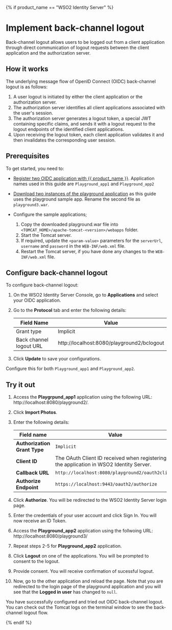 
{% if product_name == "WSO2 Identity Server" %}
# Implement back-channel logout

Back-channel logout allows users to be logged out from a client application through direct communication of logout requests between the client application and the authorization server.

## How it works

The underlying message flow of OpenID Connect (OIDC) back-channel logout is as follows:

1. A user logout is initiated by either the client application or the authorization server.
2. The authorization server identifies all client applications associated with the user's session.
3. The authorization server generates a logout token, a special JWT containing specific claims, and sends it with a logout request to the logout endpoints of the identified client applications.
4. Upon receiving the logout token, each client application validates it and then invalidates the corresponding user session.

## Prerequisites
To get started, you need to:
  
- [Register two OIDC application with {{ product_name }}]({{base_path}}/guides/applications/register-oidc-web-app/). Application names used in this guide are `Playground_app1` and `Playground_app2`

- [Download two instances of the playground application](https://github.com/wso2/samples-is/releases/download/v4.5.2/playground2.war) as this guide uses the playground sample app. Rename the second file as `playground3.war`.

- Configure the sample applications;

    1. Copy the downloaded playground.war file into `<TOMCAT_HOME>/apache-tomcat-<version>/webapps` folder.
    2. Start the Tomcat server.
    3. If required, update the `<param-value>` parameters for the `serverUrl`, `username` and `password` in the `WEB-INF/web.xml` file.
    4. Restart the Tomcat server, if you have done any changes to the `WEB-INF/web.xml` file.


## Configure back-channel logout

To configure back-channel logout:

1. On the WSO2 Identity Server Console, go to **Applications** and select your OIDC application.
2. Go to the **Protocol** tab and enter the following details: 

    | Field Name    | Value |
    |---------------|-------|
    | Grant type    | Implicit  |
    | Back channel logout URL   | http://localhost:8080/playground2/bclogout    |

3. Click **Update** to save your configurations.

Configure this for both `Playground_app1` and `Playground_app2`.

## Try it out

1. Access the **Playgrpund_app1** application using the following URL: http://localhost:8080/playground2/.

2. Click **Import Photos**.

3. Enter the following details:

    | Field name  | Value |
    |-------------|-------|
    | **Authorization Grant Type**  | `Implicit`  |
    | **Client ID**     | The OAuth Client ID received when registering the application in WSO2 Identity Server.  |
    | **Callback URL**  | `http://localhost:8080/playground2/oauth2client`  |
    | **Authorize Endpoint**  | `https://localhost:9443/oauth2/authorize` |

4. Click **Authorize**. You will be redirected to the WSO2 Identity Server login page.

5. Enter the credentials of your user account and click Sign In. You will now receive an ID Token.

6. Access the **Playground_app2** application using the follwoing URL: http://localhost:8080/playground3/

7. Repeat steps 2-5 for **Playground_app2** application.

8. Click **Logout** on one of the applications. You will be prompted to consent to the logout.

9. Provide consent. You will receive confirmation of sucessful logout.

10. Now, go to the other application and reload the page. Note that you are redirected to the login page of the playground application and you will see that the **Logged in user** has changed to `null`.

You have successfully configured and tried out OIDC back-channel logout. You can check out the Tomcat logs on the terminal window to see the back-channel logout flow.

{% endif %}